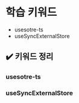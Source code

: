 # 학습 키워드

- usesotre-ts
- useSyncExternalStore

## ✔️ 키워드 정리

### usesotre-ts
### useSyncExternalStore